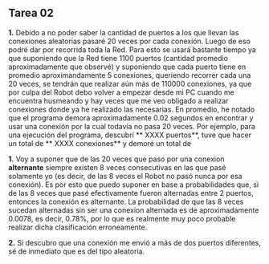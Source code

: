 ﻿## Tarea 02

**1.** Debido a no poder saber la cantidad de puertos a los que llevan las conexiones aleatorias
pasaré 20 veces por cada conexión. Luego de eso podré dar por recorrida toda la Red.
Para esto se usará bastante tiempo ya que suponiendo que la Red tiene 1100 puertos (cantidad 
promedio aproximadamente que observé) y suponiendo que cada puerto tiene en promedio aproximandamente
5 conexiones, queriendo recorrer cada una 20 veces, se tendrán que realizar aún más de 110000 conexiones, 
ya que por culpa del Robot debo volver a empezar desde mi PC cuando me encuentra husmeando y hay veces que
me veo obligado a realizar conexiones donde ya he realizado las necesarias.
En promedio, he notado que el programa demora aproximadamente 0.02 segundos en encontrar y usar una conexión 
por la cual todavía no pasa 20 veces.
Por ejemplo, para una ejecución del programa, descubrí ** XXXX puertos**, tuve que hacer un total de 
** XXXX conexiones** y demoré un total de 


**1.** Voy a suponer que de las 20 veces que paso por una conexion **alternante** siempre
existen 8 veces consecutivas en las que pasé solamente yo (es decir, de las 8 veces
el Robot no pasó nunca por esa conexión). Es por esto que puedo suponer en base a probabilidades que,
si de las 8 veces que pasé efectivamente fueron alternadas entre 2 puertos, entonces la conexión 
es alternante. La probabilidad de que las 8 veces sucedan alternadas sin ser una conexion
alternada es de aproximadamente 0.0078, es decir, 0.78%, por lo que es realmente muy poco probable 
realizar dicha clasificación erroneamente.

**2.** Si descubro que una conexión me envió a más de dos puertos diferentes, sé de
inmediato que es del tipo aleatoria.


